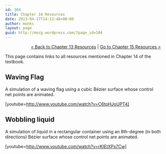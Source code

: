 ```yaml
---
id: 104
title: Chapter 14 Resources
date: 2013-04-17T14:13:48+00:00
author: monks
layout: page
guid: http://mocg.wordpress.com/?page_id=104
---
```

<p style="text-align:right;">
  <a title="Chapter 13 Resources" href="http://mocg.wordpress.com/chapter-13-resources/">< Back to Chapter 13 Resources</a> | <a title="Chapter 15 Resources" href="http://mocg.wordpress.com/chapter-15-resources/">Go to Chapter 15 Resources ></a>
</p>

This page contains links to all resources mentioned in Chapter 14 of the textbook.

## Waving Flag

A simulation of a waving flag using a cubic Bézier surface whose control net points are animated.

[youtube=http://www.youtube.com/watch?v=C6tpHJoUPT4]

## Wobbling liquid

A simulation of liquid in a rectangular container using an 8th-degree (in both directions) Bézier surface whose control net points are animated.

[youtube=http://www.youtube.com/watch?v=rKlEtXPs7Cw]